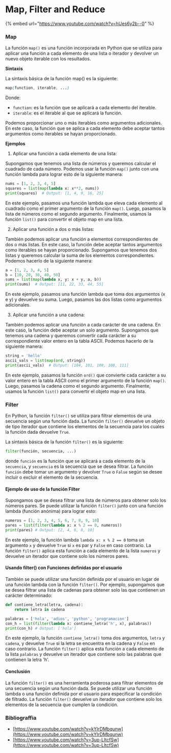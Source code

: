 # Map, Filter and Reduce

{% embed url="https://www.youtube.com/watch?v=hUes6y2b--0" %}

### Map

La función `map()` es una función incorporada en Python que se utiliza para aplicar una función a cada elemento de una lista o iterador y devolver un nuevo objeto iterable con los resultados.

**Sintaxis**

La sintaxis básica de la función map() es la siguiente:

```scss
map(function, iterable, ...)
```

Donde:

* `function`: es la función que se aplicará a cada elemento del iterable.
* `iterable`: es el iterable al que se aplicará la función.

Podemos proporcionar uno o más iterables como argumentos adicionales. En este caso, la función que se aplica a cada elemento debe aceptar tantos argumentos como iterables se hayan proporcionado.

**Ejemplos**

1. Aplicar una función a cada elemento de una lista:

Supongamos que tenemos una lista de números y queremos calcular el cuadrado de cada número. Podemos usar la función `map()` junto con una función lambda para lograr esto de la siguiente manera:

```python
nums = [1, 2, 3, 4, 5]
squares = list(map(lambda x: x**2, nums))
print(squares)  # Output: [1, 4, 9, 16, 25]
```

En este ejemplo, pasamos una función lambda que eleva cada elemento al cuadrado como el primer argumento de la función `map()`. Luego, pasamos la lista de números como el segundo argumento. Finalmente, usamos la función `list()` para convertir el objeto map en una lista.

2. Aplicar una función a dos o más listas:

También podemos aplicar una función a elementos correspondientes de dos o más listas. En este caso, la función debe aceptar tantos argumentos como iterables se hayan proporcionado. Supongamos que tenemos dos listas y queremos calcular la suma de los elementos correspondientes. Podemos hacerlo de la siguiente manera:

```python
a = [1, 2, 3, 4, 5]
b = [10, 20, 30, 40, 50]
sums = list(map(lambda x, y: x + y, a, b))
print(sums)  # Output: [11, 22, 33, 44, 55]
```

En este ejemplo, pasamos una función lambda que toma dos argumentos (x e y) y devuelve su suma. Luego, pasamos las dos listas como argumentos adicionales.

3. Aplicar una función a una cadena:

También podemos aplicar una función a cada carácter de una cadena. En este caso, la función debe aceptar un solo argumento. Supongamos que tenemos una cadena y queremos convertir cada carácter a su correspondiente valor entero en la tabla ASCII. Podemos hacerlo de la siguiente manera:

```python
string = 'hello'
ascii_vals = list(map(ord, string))
print(ascii_vals)  # Output: [104, 101, 108, 108, 111]
```

En este ejemplo, pasamos la función `ord()` que convierte cada carácter a su valor entero en la tabla ASCII como el primer argumento de la función `map()`. Luego, pasamos la cadena como el segundo argumento. Finalmente, usamos la función `list()` para convertir el objeto map en una lista.

### Filter

En Python, la función `filter()` se utiliza para filtrar elementos de una secuencia según una función dada. La función `filter()` devuelve un objeto de tipo iterador que contiene los elementos de la secuencia para los cuales la función dada devuelve `True`.

La sintaxis básica de la función `filter()` es la siguiente:

```python
filter(función, secuencia, ...)
```

donde `función` es la función que se aplicará a cada elemento de la `secuencia`, y `secuencia` es la secuencia que se desea filtrar. La función `función` debe tomar un argumento y devolver `True` o `False` según se desee incluir o excluir el elemento de la secuencia.

#### Ejemplo de uso de la función Filter

Supongamos que se desea filtrar una lista de números para obtener solo los números pares. Se puede utilizar la función `filter()` junto con una función lambda (función anónima) para lograr esto:

```python
numeros = [1, 2, 3, 4, 5, 6, 7, 8, 9, 10]
pares = list(filter(lambda x: x % 2 == 0, numeros))
print(pares) # Output: [2, 4, 6, 8, 10]
```

En este ejemplo, la función lambda `lambda x: x % 2 == 0` toma un argumento `x` y devuelve `True` si `x` es par y `False` en caso contrario. La función `filter()` aplica esta función a cada elemento de la lista `numeros` y devuelve un iterador que contiene solo los números pares.

#### Usando filter() con Funciones definidas por el usuario

También se puede utilizar una función definida por el usuario en lugar de una función lambda con la función `filter()`. Por ejemplo, supongamos que se desea filtrar una lista de cadenas para obtener solo las que contienen un carácter determinado:

```python
def contiene_letra(letra, cadena):
    return letra in cadena

palabras = ['hola', 'adios', 'python', 'programacion']
con_h = list(filter(lambda x: contiene_letra('h', x), palabras))
print(con_h) # Output: ['hola']
```

En este ejemplo, la función `contiene_letra()` toma dos argumentos, `letra` y `cadena`, y devuelve `True` si la letra se encuentra en la cadena y `False` en caso contrario. La función `filter()` aplica esta función a cada elemento de la lista `palabras` y devuelve un iterador que contiene solo las palabras que contienen la letra 'h'.

#### Conclusión

La función `filter()` es una herramienta poderosa para filtrar elementos de una secuencia según una función dada. Se puede utilizar una función lambda o una función definida por el usuario para especificar la condición de filtrado. La función `filter()` devuelve un iterador que contiene solo los elementos de la secuencia que cumplen la condición.

### Bibliograffia

* [https://www.youtube.com/watch?v=kYIrDMbqunw](https://www.youtube.com/watch?v=kYIrDMbqunw)
* [https://www.youtube.com/watch?v=3up-LltcfSw](https://www.youtube.com/watch?v=3up-LltcfSw)
